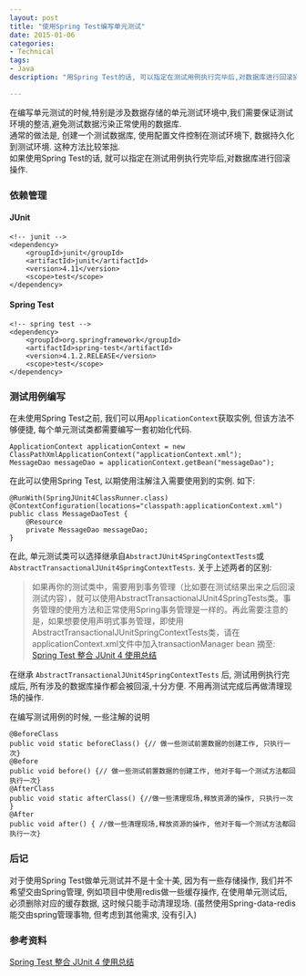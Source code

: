 ```yaml
---
layout: post
title: "使用Spring Test编写单元测试"
date: 2015-01-06
categories: 
- Technical
tags: 
- Java
description: "用Spring Test的话, 可以指定在测试用例执行完毕后,对数据库进行回滚操作"

---
```


在编写单元测试的时候,特别是涉及数据存储的单元测试环境中,我们需要保证测试环境的整洁,避免测试数据污染正常使用的数据库.  
通常的做法是, 创建一个测试数据库, 使用配置文件控制在测试环境下, 数据持久化到测试环境. 这种方法比较笨拙.  
如果使用Spring Test的话, 就可以指定在测试用例执行完毕后,对数据库进行回滚操作.

<!-- more -->

### 依赖管理
#### JUnit
```
<!-- junit -->
<dependency>
    <groupId>junit</groupId>
    <artifactId>junit</artifactId>
    <version>4.11</version>
    <scope>test</scope>
</dependency>
```
#### Spring Test
```
<!-- spring test -->
<dependency>
    <groupId>org.springframework</groupId>
    <artifactId>spring-test</artifactId>
    <version>4.1.2.RELEASE</version>
    <scope>test</scope>
</dependency>
```

### 测试用例编写
在未使用Spring Test之前, 我们可以用`ApplicationContext`获取实例, 但该方法不够便捷, 每个单元测试类都需要编写一套初始化代码.
```
ApplicationContext applicationContext = new ClassPathXmlApplicationContext("applicationContext.xml");
MessageDao messageDao = applicationContext.getBean("messageDao");
```

在此可以使用Spring Test, 以期使用注解注入需要使用到的实例. 如下:
```
@RunWith(SpringJUnit4ClassRunner.class)
@ContextConfiguration(locations="classpath:applicationContext.xml")
public class MessageDaoTest {
    @Resource
    private MessageDao messageDao;
}
```

在此, 单元测试类可以选择继承自`AbstractJUnit4SpringContextTests`或`AbstractTransactionalJUnit4SpringContextTests`. 关于上述两者的区别:
> 如果再你的测试类中，需要用到事务管理（比如要在测试结果出来之后回滚测试内容），就可以使用AbstractTransactionalJUnit4SpringTests类。事务管理的使用方法和正常使用Spring事务管理是一样的。再此需要注意的是，如果想要使用声明式事务管理，即使用AbstractTransactionalJUnitSpringContextTests类，请在applicationContext.xml文件中加入transactionManager bean
摘至: [Spring Test 整合 JUnit 4 使用总结][1]

在继承 `AbstractTransactionalJUnit4SpringContextTests` 后, 测试用例执行完成后, 所有涉及的数据库操作都会被回滚,十分方便. 不用再测试完成后再做清理现场的操作.

在编写测试用例的时候, 一些注解的说明
```
@BeforeClass
public void static beforeClass() {// 做一些测试前置数据的创建工作, 只执行一次}
@Before
public void before() {// 做一些测试前置数据的创建工作, 他对于每一个测试方法都回执行一次}
@AfterClass
public void static afterClass() {//做一些清理现场,释放资源的操作, 只执行一次 }
@After
public void after() { //做一些清理现场,释放资源的操作, 他对于每一个测试方法都回执行一次}
```

### 后记
对于使用Spring Test做单元测试并不是十全十美, 因为有一些存储操作, 我们并不希望交由Spring管理,  例如项目中使用redis做一些缓存操作, 在使用单元测试后, 必须删除对应的缓存数据, 这时候只能手动清理现场.
(虽然使用Spring-data-redis能交由spring管理事物, 但考虑到其他需求, 没有引入)

### 参考资料
[Spring Test 整合 JUnit 4 使用总结][1]

  [1]: http://blog.csdn.net/feihong247/article/details/7828143
